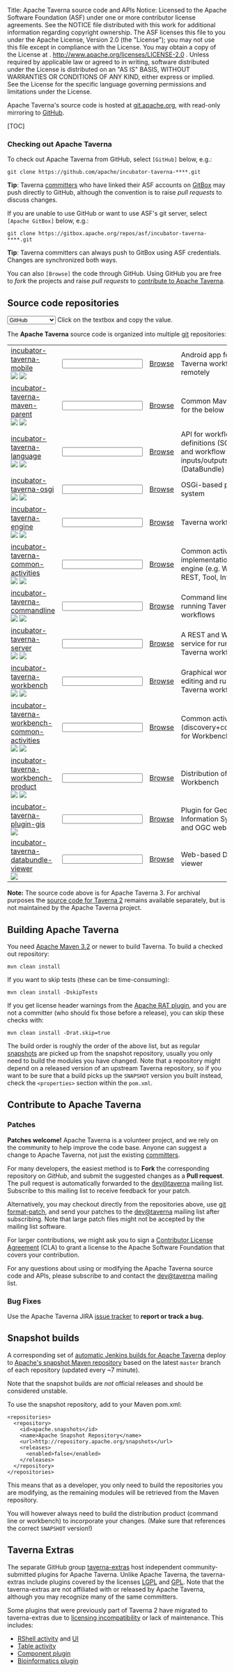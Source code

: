 Title:     Apache Taverna source code and APIs
Notice:    Licensed to the Apache Software Foundation (ASF) under one
           or more contributor license agreements.  See the NOTICE file
           distributed with this work for additional information
           regarding copyright ownership.  The ASF licenses this file
           to you under the Apache License, Version 2.0 (the
           "License"); you may not use this file except in compliance
           with the License.  You may obtain a copy of the License at
           .
             http://www.apache.org/licenses/LICENSE-2.0
           .
           Unless required by applicable law or agreed to in writing,
           software distributed under the License is distributed on an
           "AS IS" BASIS, WITHOUT WARRANTIES OR CONDITIONS OF ANY
           KIND, either express or implied.  See the License for the
           specific language governing permissions and limitations
           under the License.

Apache Taverna's source code is hosted at [git.apache.org](http://git.apache.org/), with read-only mirroring to
[GitHub](https://github.com/apache/?query=taverna-).

[TOC]

### Checking out Apache Taverna

To check out Apache Taverna from GitHub, select `[GitHub]` below, e.g.:

    git clone https://github.com/apache/incubator-taverna-****.git

**Tip**: Taverna [committers](/about) who have linked their ASF accounts on
[GitBox](https://gitbox.apache.org/) may push directly to GitHub, although
the convention is to raise *pull requests* to discuss changes.

If you are unable to use GitHub or want to use ASF's git server, select `[Apache GitBox]` below, e.g.:

    git clone https://gitbox.apache.org/repos/asf/incubator-taverna-****.git 

**Tip**: Taverna committers can always push to GitBox using ASF credentials.
Changes are synchronized both ways.

You can also `[Browse]` the code through GitHub.
Using GitHub you are free to *fork* the projects and raise *pull requests* to
[contribute to Apache Taverna](#contribute-to-apache-taverna).


## Source code repositories


<select id="picker" onChange='check()'>
  <option value="GitHub">GitHub</option>
  <option value="Apache">Apache GitBox</option>
</select>
Click on the textbox and copy the value.

The <strong>Apache Taverna</strong> source code is organized into multiple [git](http://www.git-scm.com/) repositories:

<table class="table table-hover">
<tr>
  <td><a href="https://github.com/apache/incubator-taverna-mobile">incubator-taverna-mobile</a>
        <br><a href="https://github.com/apache/incubator-taverna-mobile/pulls"><img src="https://img.shields.io/github/issues-pr/apache/incubator-taverna-mobile.svg?maxAge=86400" /></a>  
      <!--
      <a href="https://builds.apache.org/job/incubator-taverna-mobile/"><img src="https://img.shields.io/jenkins/s/https/builds.apache.org/job/incubator-taverna-mobile.svg?maxAge=86400" 
      /></a>
      Use Travis instead: -->
      <a href="https://travis-ci.org/apache/incubator-taverna-mobile"><img src="https://travis-ci.org/apache/incubator-taverna-mobile.svg?branch=master"></a>
        
  </td>
  <td>
    <input class="gitlink" type="text" id="incubator-taverna-mobile"
           value="" readonly="readonly"
           onClick="this.setSelectionRange(0, this.value.length)">
  </td>
  <td><a class="gitbrowse btn btn-primary" href="https://github.com/apache/incubator-taverna-mobile">Browse</a></td>
  <td>Android app for running Taverna workflows remotely</td>
</tr>

<tr>
  <td>
    <a href="https://github.com/apache/incubator-taverna-maven-parent">incubator-taverna-maven-parent</a>
    <br><a href="https://github.com/apache/incubator-taverna-maven-parent/pulls"><img src="https://img.shields.io/github/issues-pr/apache/incubator-taverna-maven-parent.svg?maxAge=86400" /></a>
    <a href="https://builds.apache.org/job/incubator-taverna-maven-parent/"><img src="https://img.shields.io/jenkins/s/https/builds.apache.org/job/incubator-taverna-maven-parent.svg?maxAge=86400" /></a>    

  </td>
  <td>
    <input class="gitlink" type="text" id="incubator-taverna-maven-parent"
           value="" readonly="readonly"
           onClick="this.setSelectionRange(0, this.value.length)">
  </td>
  <td><a class="gitbrowse btn btn-primary" href="https://github.com/apache/incubator-taverna-maven-parent">Browse</a></td>
  <td>Common Maven parent for the below</td>
</tr>
<tr>
  <td>
    <a href="https://github.com/apache/incubator-taverna-language">incubator-taverna-language</a>
    <br><a href="https://github.com/apache/incubator-taverna-language/pulls"><img src="https://img.shields.io/github/issues-pr/apache/incubator-taverna-language.svg?maxAge=86400" /></a>
    <a href="https://builds.apache.org/job/incubator-taverna-language/"><img src="https://img.shields.io/jenkins/s/https/builds.apache.org/job/incubator-taverna-language.svg?maxAge=86400" /></a>
  </td>
  <td>
    <input class="gitlink" type="text" id="incubator-taverna-language"
           value="" readonly="readonly"
           onClick="this.setSelectionRange(0, this.value.length)">
  </td>
  <td><a class="gitbrowse btn btn-primary" href="https://github.com/apache/incubator-taverna-language">Browse</a></td>
  <td>API for workflow definitions (SCUFL2) and workflow inputs/outputs (DataBundle)</td>
</tr>
<tr>
  <td>
    <a href="https://github.com/apache/incubator-taverna-osgi">incubator-taverna-osgi</a>
    <br><a href="https://github.com/apache/incubator-taverna-osgi/pulls"><img src="https://img.shields.io/github/issues-pr/apache/incubator-taverna-osgi.svg?maxAge=86400" /></a>
    <a href="https://builds.apache.org/job/incubator-taverna-osgi/"><img src="https://img.shields.io/jenkins/s/https/builds.apache.org/job/incubator-taverna-osgi.svg?maxAge=86400" /></a>
  </td>
  <td>
    <input class="gitlink" type="text" id="incubator-taverna-osgi"
           value="" readonly="readonly"
           onClick="this.setSelectionRange(0, this.value.length)">
  </td>
  <td><a class="gitbrowse btn btn-primary" href="https://github.com/apache/incubator-taverna-osgi">Browse</a></td>
  <td>OSGi-based plugin system</td>
</tr>
<tr>
  <td>
    <a href="https://github.com/apache/incubator-taverna-engine">incubator-taverna-engine</a>
    <br><a href="https://github.com/apache/incubator-taverna-engine/pulls"><img src="https://img.shields.io/github/issues-pr/apache/incubator-taverna-engine.svg?maxAge=86400" /></a>
      <a href="https://builds.apache.org/job/incubator-taverna-engine/"><img src="https://img.shields.io/jenkins/s/https/builds.apache.org/job/incubator-taverna-engine.svg?maxAge=86400" /></a>    
  </td>
  <td>
    <input class="gitlink" type="text" id="incubator-taverna-engine"
           value="" readonly="readonly"
           onClick="this.setSelectionRange(0, this.value.length)">
  </td>
  <td><a class="gitbrowse btn btn-primary" href="https://github.com/apache/incubator-taverna-engine">Browse</a>
  <td>Taverna workflow engine</tr>
<tr>
  <td>
    <a href="https://github.com/apache/incubator-taverna-common-activities">incubator-taverna-common-activities</a>
    <br><a href="https://github.com/apache/incubator-taverna-common-activities/pulls"><img
        src="https://img.shields.io/github/issues-pr/apache/incubator-taverna-common-activities.svg?maxAge=86400" /></a>
      <a href="https://builds.apache.org/job/incubator-taverna-common-activities/"><img src="https://img.shields.io/jenkins/s/https/builds.apache.org/job/incubator-taverna-common-activities.svg?maxAge=86400" /></a>
  </td>
  <td>
    <input class="gitlink" type="text" id="incubator-taverna-common-activities"
           value="" readonly="readonly"
           onClick="this.setSelectionRange(0, this.value.length)">
  </td>
  <td><a class="gitbrowse btn btn-primary" href="https://github.com/apache/incubator-taverna-common-activities">Browse</a></td>
  <td>Common activity implementation for engine (e.g. WSDL, REST, Tool, Interaction)</td>
</tr>
<tr>
  <td>
    <a href="https://github.com/apache/incubator-taverna-commandline">incubator-taverna-commandline</a>
    <br><a href="https://github.com/apache/incubator-taverna-commandline/pulls"><img src="https://img.shields.io/github/issues-pr/apache/incubator-taverna-commandline.svg?maxAge=86400" /></a>
      <a href="https://builds.apache.org/job/incubator-taverna-commandline/"><img src="https://img.shields.io/jenkins/s/https/builds.apache.org/job/incubator-taverna-commandline.svg?maxAge=86400" /></a>    
  </td>
  <td>
    <input class="gitlink" type="text" id="incubator-taverna-commandline"
           value="" readonly="readonly"
           onClick="this.setSelectionRange(0, this.value.length)">
  </td>
 <td><a class="gitbrowse btn btn-primary" href="https://github.com/apache/incubator-taverna-commandline">Browse</a></td>
  <td>Command line for running Taverna workflows</td>
</tr>
<tr>
  <td>
    <a href="https://github.com/apache/incubator-taverna-server">incubator-taverna-server</a>
    <br><a href="https://github.com/apache/incubator-taverna-server/pulls"><img src="https://img.shields.io/github/issues-pr/apache/incubator-taverna-server.svg?maxAge=86400" /></a>
      <a href="https://builds.apache.org/job/incubator-taverna-server/"><img src="https://img.shields.io/jenkins/s/https/builds.apache.org/job/incubator-taverna-server.svg?maxAge=86400" /></a>
  </td>
  <td>
    <input class="gitlink" type="text" id="incubator-taverna-server"
           value="" readonly="readonly"
           onClick="this.setSelectionRange(0, this.value.length)">
  </td>
  <td><a class="gitbrowse btn btn-primary" href="https://github.com/apache/incubator-taverna-server">Browse</a></td>
  <td>A REST and WSDL service for running Taverna workflows</td>
</tr>
<tr>
  <td>
    <a href="https://github.com/apache/incubator-taverna-workbench">incubator-taverna-workbench</a>
    <br><a href="https://github.com/apache/incubator-taverna-workbench/pulls"><img src="https://img.shields.io/github/issues-pr/apache/incubator-taverna-workbench.svg?maxAge=86400" /></a>
      <a href="https://builds.apache.org/job/incubator-taverna-workbench/"><img src="https://img.shields.io/jenkins/s/https/builds.apache.org/job/incubator-taverna-workbench.svg?maxAge=86400" /></a>

  </td>
  <td>
    <input class="gitlink" type="text" id="incubator-taverna-workbench"
           value="" readonly="readonly"
           onClick="this.setSelectionRange(0, this.value.length)">
  </td>
  <td><a class="gitbrowse btn btn-primary" href="https://github.com/apache/incubator-taverna-workbench">Browse</a></td>
  <td>Graphical workbench for editing and running Taverna workflows</td>
</tr>
<tr>
  <td>
    <a href="https://github.com/apache/incubator-taverna-workbench-common-activities">incubator-taverna-workbench-common-activities</a>
    <br><a href="https://github.com/apache/incubator-taverna-workbench-common-activities/pulls"><img src="https://img.shields.io/github/issues-pr/apache/incubator-taverna-workbench-common-activities.svg?maxAge=86400" /></a>
      <a href="https://builds.apache.org/job/incubator-taverna-workbench-common-activities/"><img src="https://img.shields.io/jenkins/s/https/builds.apache.org/job/incubator-taverna-workbench-common-activities.svg?maxAge=86400" /></a>
    
  </td>
  <td>
    <input class="gitlink" type="text" id="incubator-taverna-workbench-common-activities"
           value="" readonly="readonly"
           onClick="this.setSelectionRange(0, this.value.length)">
  </td>
  <td><a class="gitbrowse btn btn-primary" href="https://github.com/apache/incubator-taverna-workbench-common-activities">Browse</a></td>
  <td>Common activities UI (discovery+configuration for Workbench</td>
</tr>
<tr>
  <td>
    <a href="https://github.com/apache/incubator-taverna-workbench-product">incubator-taverna-workbench-product</a>
      <br><a href="https://github.com/apache/incubator-taverna-workbench-product/pulls"><img src="https://img.shields.io/github/issues-pr/apache/incubator-taverna-workbench-product.svg?maxAge=86400" /></a>
      <a href="https://builds.apache.org/job/incubator-taverna-workbench-product/"><img src="https://img.shields.io/jenkins/s/https/builds.apache.org/job/incubator-taverna-workbench-product.svg?maxAge=86400" /></a>
      
  </td>
  <td>
    <input class="gitlink" type="text" id="incubator-taverna-workbench-product"
           value="" readonly="readonly"
           onClick="this.setSelectionRange(0, this.value.length)">
  </td>
  <td><a class="gitbrowse btn btn-primary" href="https://github.com/apache/incubator-taverna-workbench-product">Browse</a></td>
  <td>Distribution of Taverna Workbench</td>
</tr>
<tr>
  <td>
    <a href="https://github.com/apache/incubator-taverna-plugin-gis">incubator-taverna-plugin-gis</a>
      <br><a href="https://github.com/apache/incubator-taverna-plugin-gis/pulls"><img src="https://img.shields.io/github/issues-pr/apache/incubator-taverna-plugin-gis.svg?maxAge=86400" /></a>
      
  </td>
  <td>
    <input class="gitlink" type="text" id="incubator-taverna-plugin-gis"
           value="" readonly="readonly"
           onClick="this.setSelectionRange(0, this.value.length)">
  </td>
  <td><a class="gitbrowse btn btn-primary" href="https://github.com/apache/incubator-taverna-plugin-gis">Browse</a></td>
  <td>Plugin for Geographical Information System (GIS) and OGC web services</td>
</tr>

<tr>
  <td>
    <a href="https://github.com/apache/incubator-taverna-databundle-viewer">incubator-taverna-databundle-viewer</a>
        <br><a href="https://github.com/apache/incubator-taverna-plugin-databundle-viewer/pulls"><img src="https://img.shields.io/github/issues-pr/apache/incubator-taverna-databundle-viewer.svg?maxAge=86400" /></a>
  </td>
  <td>
    <input class="gitlink" type="text" id="incubator-taverna-databundle-viewer"
           value="" readonly="readonly"
           onClick="this.setSelectionRange(0, this.value.length)">
  </td>
  <td><a class="gitbrowse btn btn-primary" href="https://github.com/apache/incubator-taverna-databundle-viewer">Browse</a></td>
  <td>Web-based Data Bundle viewer</td>
</tr>
</table>

<div class="alert alert-warning" role="alert"><p><span class="glyphicon glyphicon-warning-sign" aria-hidden="true"></span>
  <strong>Note:</strong>
The source code above is for Apache Taverna 3.
For archival purposes the <a href="https://github.com/taverna/">source code for Taverna 2</a>
remains available separately, but is not maintained by the Apache Taverna project.
</div>

## Building Apache Taverna

You need [Apache Maven 3.2](https://maven.apache.org/download.html) or newer to build Taverna.
To build a checked out repository:

    mvn clean install

If you want to skip tests (these can be time-consuming):

    mvn clean install -DskipTests

If you get license header warnings from the
[Apache RAT plugin](https://creadur.apache.org/rat/apache-rat-plugin/),
and you are not a committer (who should fix those before a release),
you can skip these checks with:

    mvn clean install -Drat.skip=true

The build order is roughly the order of the above list, but as regular
[snapshots](#snapshot-builds) are picked up from the snapshot repository,
usually you only need to build the modules you have changed.
Note that a repository might depend on a released version of an upstream Taverna
repository, so if you want to be sure that a build picks up the `SNAPSHOT` version
you built instead, check the `<properties>` section within the `pom.xml`.


## Contribute to Apache Taverna

### Patches
**Patches welcome!** Apache Taverna is a volunteer project, and we rely on the community to help
improve the code base. Anyone can suggest a change to Apache Taverna, not just the existing [committers](/about/).

For many developers, the easiest method is to **Fork** the corresponding repository on *GitHub*, and submit the suggested
changes as a **Pull request**. The pull request is automatically forwarded to the
[dev@taverna](http://mail-archives.apache.org/mod_mbox/taverna-dev/) mailing list. Subscribe to this mailing list to receive feedback for your patch.

Alternatively, you may checkout directly from the repositories above,
use [git format-patch](https://www.kernel.org/pub/software/scm/git/docs/git-format-patch.html),
and send your patches to the [dev@taverna](http://mail-archives.apache.org/mod_mbox/taverna-dev/)
mailing list after subscribing. Note that large patch files might not be accepted by
the mailing list software.

For larger contributions, we might ask you to sign a
[Contributor License Agreement](https://www.apache.org/licenses/#clas) (CLA) to grant a license to
the Apache Software Foundation that covers your contribution.

For any questions about using or modifying the Apache Taverna source code and APIs,
please subscribe to and contact the [dev@taverna](http://mail-archives.apache.org/mod_mbox/taverna-dev/) mailing list.

### Bug Fixes

Use the Apache Taverna JIRA [issue tracker](/community/issue-tracker) to **report or track a bug.**

## Snapshot builds

A corresponding set of [automatic Jenkins builds for Apache Taverna](https://builds.apache.org/user/stain/my-views/view/taverna/) deploy to  [Apache's snapshot Maven repository](http://repository.apache.org/snapshots/org/apache/taverna/)
based on the latest `master` branch of each repository (updated every ~7 minute).

Note that the snapshot builds are *not* official releases and should be considered unstable.

To use the snapshot repository, add to your Maven pom.xml:

    <repositories>
      <repository>
        <id>apache.snapshots</id>
        <name>Apache Snapshot Repository</name>
        <url>http://repository.apache.org/snapshots</url>
        <releases>
          <enabled>false</enabled>
        </releases>
      </repository>
    </repositories>

This means that as a developer, you only need to build the repositories you are modifying, as the remaining modules will be retrieved from the Maven repository.

You will however always need to build the distribution product (command line or workbench) to incorporate your changes. (Make sure that references the correct <code>SNAPSHOT</code> version!)




## Taverna Extras

The separate GitHub group [taverna-extras](https://github.com/taverna-extras) host independent community-submitted plugins for Apache Taverna.
Unlike Apache Taverna, the taverna-extras include plugins covered by the licenses [LGPL](https://www.gnu.org/licenses/lgpl.html) and [GPL](https://www.gnu.org/licenses/gpl.html).
Note that the taverna-extras are not affiliated with or released by Apache Taverna, although you may recognize many of the same committers.

Some plugins that were previously part of Taverna 2 have migrated to taverna-extras due to [licensing incompatibility](http://dev.mygrid.org.uk/wiki/display/developer/Third-party+licenses) or lack of maintenance. This includes:

* [RShell activity](https://github.com/taverna-extras/taverna-rshell-activity) and [UI](https://github.com/taverna-extras/taverna-rshell-activity-ui)
* [Table activity](https://github.com/taverna-extras/table-activity)
* [Component plugin](https://github.com/taverna-extras/taverna-plugin-component)
* [Bioinformatics plugin](https://github.com/taverna-extras/taverna-plugin-bioinformatics)

<script>
function check() {
   var x = document.getElementsByClassName("gitlink");
   var y = document.getElementsByClassName("gitbrowse");
   var i;
   if ( document.getElementById("picker").value == "Apache"){
      for (i = 0; i < x.length; i++) {
         x[i].value = "https://gitbox.apache.org/repos/asf/" +x[i].id + ".git";
      }
      for (i = 0; i < y.length; i++) {
         y[i].href = "https://gitbox.apache.org/repos/asf/?p=" +x[i].id + ";a=tree";
      }
   }
   if ( document.getElementById("picker").value == "GitHub"){
      for (i = 0; i < x.length; i++) {
        x[i].value = "https://github.com/apache/" +x[i].id + ".git";
      }
      for (i = 0; i < y.length; i++) {
        y[i].href = "https://github.com/apache/" +x[i].id;
      }
   }
}
check ();
</script>
